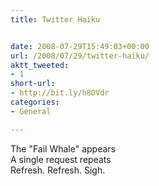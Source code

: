 ```yaml
---
title: Twitter Haiku


date: 2008-07-29T15:49:03+00:00
url: /2008/07/29/twitter-haiku/
aktt_tweeted:
- 1
short-url:
- http://bit.ly/h8OVdr
categories:
- General

---
```

<div class='microid-mailto+http:sha1:a1faf448bc5376952a09076bdc9d460e83f7de71'>

The "Fail Whale" appears<br /> A single request repeats<br /> Refresh. Refresh. Sigh.

